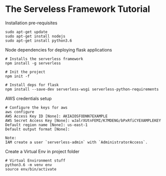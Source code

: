 # The Serveless Framework Tutorial

Installation pre-requisites

```
sudo apt-get update
sudo apt-get install nodejs
sudo apt-get install python3.6

```

Node dependencies for deploying flask applications

```
# Installs the serverless framework
npm install -g serverless

# Init the project
npm init -f

# Install deps for flask
npm install --save-dev serverless-wsgi serverless-python-requirements
```

AWS credentials setup

```
# Configure the keys for aws
aws configure
AWS Access Key ID [None]: AKIAIOSFODNN7EXAMPLE
AWS Secret Access Key [None]: wJalrXUtnFEMI/K7MDENG/bPxRfiCYEXAMPLEKEY
Default region name [None]: us-east-1
Default output format [None]:

Note:
IAM create a user `serverless-admin` with `AdministratorAccess`.
```



Create a Virtual Env in project folder

```
# Virtual Environment stuff
python3.6 -m venv env
source env/bin/activate
```